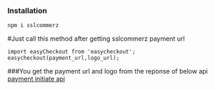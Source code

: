 ### Installation
```
npm i sslcommerz

```
#Just call this method after getting sslcommerz payment url
```angular2html
import easyCheckout from 'easycheckout';
easycheckout(payment_url,logo_url);
```
###You get the payment url and logo from the reponse of below api
[payment initiate api](https://developer.sslcommerz.com/doc/v4/#initiate-payment)


